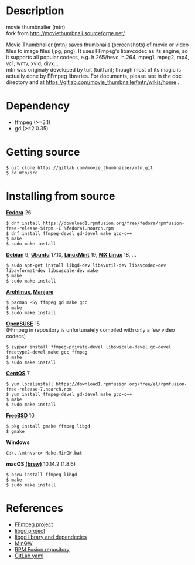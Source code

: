 Description
===========
movie thumbnailer (mtn)  
fork from http://moviethumbnail.sourceforge.net/  

Movie Thumbnailer (mtn) saves thumbnails (screenshots) of movie or video files to image files (jpg, png).
It uses FFmpeg's libavcodec as its engine, so it supports all popular codecs, e.g. h.265/hevc, h.264, mpeg1, mpeg2, mp4, vc1, wmv, xvid, divx...     
mtn was originaly developed by tuit (tuitfun); though most of its magic is actually done
by FFmpeg libraries. For documents, please see in the doc directory and at
https://gitlab.com/movie_thumbnailer/mtn/wikis/home .


Dependency
==========
 - ffmpeg   (>=3.1)
 - gd       (>=2.0.35)

Getting source
==============
```
$ git clone https://gitlab.com/movie_thumbnailer/mtn.git
$ cd mtn/src
```

Installing from source
======================

**[Fedora](https://getfedora.org/)** 26
```
$ dnf install https://download1.rpmfusion.org/free/fedora/rpmfusion-free-release-$(rpm -E %fedora).noarch.rpm
$ dnf install ffmpeg-devel gd-devel make gcc-c++  
$ make
$ sudo make install
```

**[Debian](https://www.debian.org/)** 9, **[Ubuntu](https://www.ubuntu.com/)** 17.10, **[LinuxMint](https://linuxmint.com)** 19, **[MX Linux](https://mxlinux.org/)** 18, ...  
```
$ sudo apt-get install libgd-dev libavutil-dev libavcodec-dev libavformat-dev libswscale-dev make  
$ make
$ sudo make install
```

**[Archlinux](https://www.archlinux.org/), [Manjaro](https://manjaro.org/)**  
```
$ pacman -Sy ffmpeg gd make gcc
$ make
$ sudo make install
```

**[OpenSUSE](http://opensuse.org/)** 15  
(FFmpeg in repository is unfortunately compiled with only a few video codecs)
```
$ zypper install ffmpeg-private-devel libswscale-devel gd-devel freetype2-devel make gcc ffmpeg
$ make
$ sudo make install
```

**[CentOS](https://centos.org/)** 7  
```
$ yum localinstall https://download1.rpmfusion.org/free/el/rpmfusion-free-release-7.noarch.rpm    
$ yum install ffmpeg-devel gd-devel make gcc-c++    
$ make  
$ sudo make install  
```

**[FreeBSD](https://www.freebsd.org/)** 10  
```
$ pkg install gmake ffmpeg libgd
$ gmake
```

**Windows**  
```
C:\..\mtn\src> Make.MinGW.bat
```

**macOS [(brew)](https://brew.sh/)** 10.14.2 (1.8.6)
```
$ brew install ffmpeg libgd
$ make
$ sudo make install
```

References
==========
 * [FFmpeg project](http://www.ffmpeg.org)
 * [libgd project](https://libgd.github.io)
 * [libgd library and dependecies](http://gnuwin32.sourceforge.net/packages/gd.htm)
 * [MinGW](http://www.mingw.org/)
 * [RPM Fusion repository](https://rpmfusion.org/)
 * [GitLab yaml](https://docs.gitlab.com/ee/ci/yaml/README.html)
